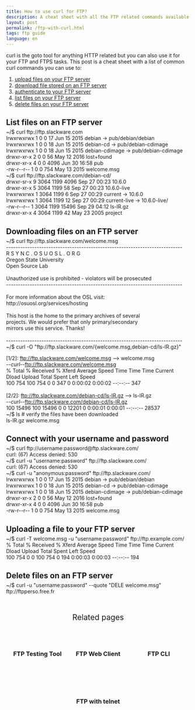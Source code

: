 ```yaml
---
title: How to use curl for FTP?
description: A cheat sheet with all the FTP related commands available from curl - examples to upload files, download file, list files, delete file, etc...
layout: post
permalink: /ftp-with-curl.html
tags: ftp guide
language: en
---
```


<style>
h2 { margin-bottom: 5px; }
</style>

curl is the goto tool for anything HTTP related but you can also use it for your FTP and FTPS tasks. This post is a cheat sheet with a list of common curl commands you can use to:
1. [upload files on your FTP server](#uploading-a-file-to-your-ftp-server)
2. [download file stored on an FTP server](#downloading-files-on-an-ftp-server)
3. [authenticate to your FTP server](#connect-with-your-username-and-password)
4. [list files on your FTP server](#list-files-on-an-ftp-server)
5. [delete files on your FTP server](#delete-files-on-an-ftp-server)

## List files on an FTP server
<div class="terminal">
<span class="prompt">~/$ </span>curl ftp://ftp.slackware.com<br>
<span class="stdout">
lrwxrwxrwx    1 0        0              17 Jun 15  2015 debian -> pub/debian/debian<br>
lrwxrwxrwx    1 0        0              18 Jun 15  2015 debian-cd -> pub/debian-cdimage<br>
lrwxrwxrwx    1 0        0              18 Jun 15  2015 debian-cdimage -> pub/debian-cdimage<br>
drwxr-xr-x    2 0        0              56 May 12  2016 lost+found<br>
drwxr-xr-x    4 0        0            4096 Jun 30 16:58 pub<br>
-rw-r--r--    1 0        0             754 May 13  2015 welcome.msg<br>
</span>
<span class="prompt">~/$ </span>curl ftp://ftp.slackware.com/debian-cd/<br>
<span class="stdout">
drwxr-sr-x    9 3064     1199         4096 Sep 27 00:23 10.6.0<br>
drwxr-xr-x    5 3064     1199           58 Sep 27 00:23 10.6.0-live<br>
lrwxrwxrwx    1 3064     1199            6 Sep 27 00:29 current -> 10.6.0<br>
lrwxrwxrwx    1 3064     1199           12 Sep 27 00:29 current-live -> 10.6.0-live/<br>
-rw-r--r--    1 3064     1199        15496 Sep 29 04:12 ls-lR.gz<br>
drwxr-xr-x    4 3064     1199           42 May 23  2005 project<br>
</span>
</div>

## Downloading files on an FTP server
<div class="terminal">
<span class="prompt">~/$ </span>curl ftp://ftp.slackware.com/welcome.msg<br>
<span class="stdout">
---------------------------------------------------------------------------<br>
                      R S Y N C . O S U O S L . O R G<br>
                          Oregon State University<br>
                              Open Source Lab<br>
<br>
       Unauthorized use is prohibited - violators will be prosecuted<br>
---------------------------------------------------------------------------<br>
<br>
                For more information about the OSL visit:<br>
                    http://osuosl.org/services/hosting<br>
<br>
          This host is the home to the primary archives of several<br>
           projects.  We would prefer that only primary/secondary<br>
                    mirrors use this service.  Thanks!<br>
<br>
---------------------------------------------------------------------------<br>
</span>
<span class="prompt">~/$ </span>curl -O "ftp://ftp.slackware.com/{welcome.msg,debian-cd/ls-lR.gz}"<br>
<span class="stdout">

[1/2]: ftp://ftp.slackware.com/welcome.msg --> welcome.msg<br>
--_curl_--ftp://ftp.slackware.com/welcome.msg<br>
  % Total    % Received % Xferd  Average Speed   Time    Time     Time  Current<br>
                                 Dload  Upload   Total   Spent    Left  Speed<br>
100   754  100   754    0     0    347      0  0:00:02  0:00:02 --:--:--   347<br>
<br>
[2/2]: ftp://ftp.slackware.com/debian-cd/ls-lR.gz --> ls-lR.gz<br>
--_curl_--ftp://ftp.slackware.com/debian-cd/ls-lR.gz<br>
100 15496  100 15496    0     0  12201      0  0:00:01  0:00:01 --:--:-- 28537<br>
</span>
<span class="prompt">~/$ </span>ls <span class="comment"># verify the files have been downloaded</span><br>
<span class="stdout">
ls-lR.gz	welcome.msg<br>
</span>
</div>

## Connect with your username and password
<div class="terminal">
<span class="prompt">~/$ </span>curl ftp://username:password@ftp.slackware.com/<br>
<span class="stdout">
curl: (67) Access denied: 530<br>
</span>
<span class="prompt">~/$ </span>curl -u "username:password" ftp://ftp.slackware.com/<br>
<span class="stdout">
curl: (67) Access denied: 530<br>
</span>
<span class="prompt">~/$ </span>curl -u "anonymous:password" ftp://ftp.slackware.com/<br>
<span class="stdout">
lrwxrwxrwx    1 0        0              17 Jun 15  2015 debian -> pub/debian/debian<br>
lrwxrwxrwx    1 0        0              18 Jun 15  2015 debian-cd -> pub/debian-cdimage<br>
lrwxrwxrwx    1 0        0              18 Jun 15  2015 debian-cdimage -> pub/debian-cdimage<br>
drwxr-xr-x    2 0        0              56 May 12  2016 lost+found<br>
drwxr-xr-x    4 0        0            4096 Jun 30 16:58 pub<br>
-rw-r--r--    1 0        0             754 May 13  2015 welcome.msg<br>
</span>
</div>


## Uploading a file to your FTP server
<div class="terminal">
<span class="prompt">~/$ </span>curl -T welcome.msg -u "username:password" ftp://ftp.example.com/<br>
<span class="stdout">
  % Total    % Received % Xferd  Average Speed   Time    Time     Time  Current<br>
                                 Dload  Upload   Total   Spent    Left  Speed<br>
100   754    0     0  100   754      0    194  0:00:03  0:00:03 --:--:--   194<br>
</span>
</div>

## Delete files on an FTP server
<div class="terminal">
    <span class="prompt">~/$ </span>curl -u "username:password" --quote "DELE welcome.msg" ftp://ftpperso.free.fr<br>
    <span class="stdout">
    </span>
</div>

<div class="related">
    <div class="title">
        Related pages<br>
        <img src="https://mickael.kerjean.me/assets/img/arrow_bottom.png"/>
    </div>
    <div class="related_content">
        <a href="{% post_url 2020-08-04-ftp-testing-tool %}"><h3 class="no-anchor">FTP Testing Tool</h3></a><a href="{% post_url 2019-11-26-ftp-web-client %}"><h3 class="no-anchor">FTP Web Client</h3></a><a href="{% post_url 2020-07-06-ftp-from-the-command-line %}"><h3 class="no-anchor">FTP CLI</h3></a><a href="{% post_url 2021-08-07-ftp-with-telnet %}"><h3 class="no-anchor">FTP with telnet</h3></a>
    </div>
</div>
<style>
 .related{ text-align:center;margin-top:50px;}
 .related .title{
     font-size: 1.5em;
     margin-top: 30px;
 }
 .related .title img{
     animation: bounce 1s infinite alternate;
     width: 16px;
     height: 17px;
 }
 .related .related_content { margin-top:5px; }
 .related .related_content h3 {
     background: var(--bg-color);
     padding: 50px 0;
     border-radius: 5px;
     margin: 0!important;
 }
 .related .related_content a{
     display: inline-block;
     width: calc(33% - 10px);
     padding: 5px;
     text-decoration: none!important;
 }
 .related .related_content a:hover{
     transform: scale(1.1);
     transition: ease 0.3s transform;
 }
 .related .related_content a:hover h3{
     background: var(--emphasis-primary);
     transition: ease 0.3s background;
 }

 @media only screen and (max-width: 550px) {
     .related .related_content a{ width: 100%; }
 }
 @keyframes bounce {
     from {
         transform: translate3d(0,0,0);
     }
     to {
         transform: translate3d(0,-8px,0);
     }
 }
</style>
